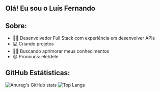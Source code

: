 ## Olá! Eu sou o Luís Fernando

## Sobre:
- 👨‍💻 Desenvolvedor Full Stack com experiência em desenvolver APIs
- 💻 Criando projetos
- 👨‍🎓 Buscando aprimorar meus conhecimentos
- 😄 Pronouns: ele/dele

## GitHub Estátisticas:
![Anurag's GitHub stats](https://github-readme-stats.vercel.app/api?username=luisfernandoduarte7&theme=highcontrast&show_icons=true)
![Top Langs](https://github-readme-stats.vercel.app/api/top-langs/?username=luisfernandoduarte7&layout=compact)

<div style="display: inline_block"><br>
  <img align="center" alt="" height="30" width="40" src="https://cdn.jsdelivr.net/gh/devicons/devicon@latest/icons/javascript/javascript-original.svg"
  <img align="center" alt=" "height="30" width="40" src="https://cdn.jsdelivr.net/gh/devicons/devicon@latest/icons/typescript/typescript-original.svg"
  <img align="center" alt="" height="30" width="40" src="
  <img align="center" alt="" height="30" width="40" src="
  <img align="center" alt=" "height="30" width="40" src="
  <img align="center" alt=""height="30" width="40" src="
  <img align="center" alt="" height="30" width="40" src="
</div></br>
          





